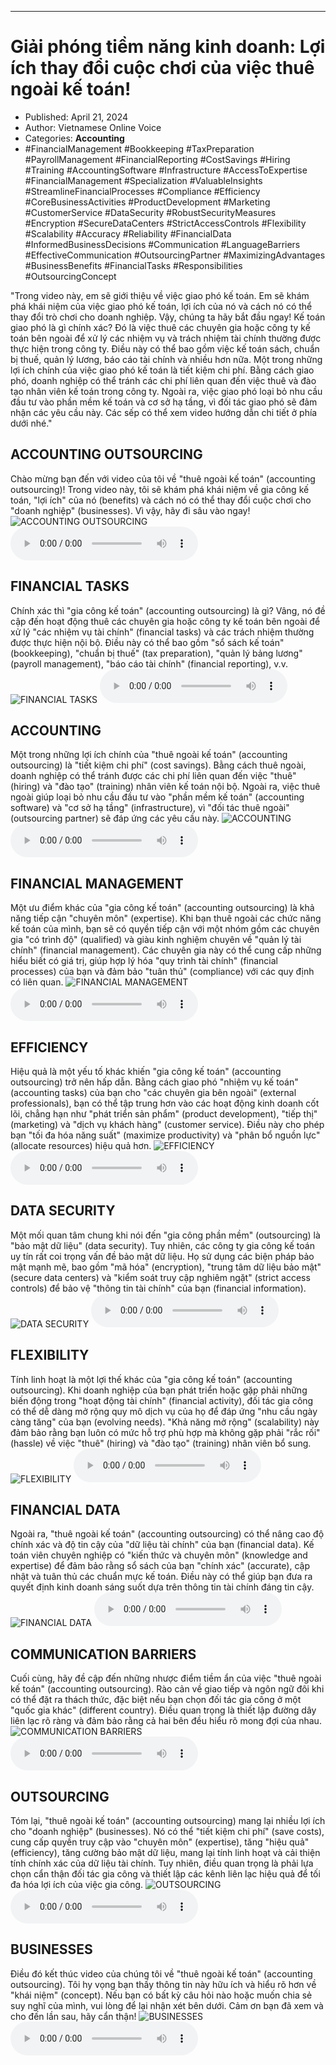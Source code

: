 
---

# Giải phóng tiềm năng kinh doanh: Lợi ích thay đổi cuộc chơi của việc thuê ngoài kế toán!

- Published: April 21, 2024
- Author: Vietnamese Online Voice
- Categories: **Accounting**
- #FinancialManagement #Bookkeeping #TaxPreparation #PayrollManagement #FinancialReporting #CostSavings #Hiring #Training #AccountingSoftware #Infrastructure #AccessToExpertise #FinancialManagement #Specialization #ValuableInsights #StreamlineFinancialProcesses #Compliance #Efficiency #CoreBusinessActivities #ProductDevelopment #Marketing #CustomerService #DataSecurity #RobustSecurityMeasures #Encryption #SecureDataCenters #StrictAccessControls #Flexibility #Scalability #Accuracy #Reliability #FinancialData #InformedBusinessDecisions #Communication #LanguageBarriers #EffectiveCommunication #OutsourcingPartner #MaximizingAdvantages #BusinessBenefits #FinancialTasks #Responsibilities #OutsourcingConcept

"Trong video này, em sẽ giới thiệu về việc giao phó kế toán. Em sẽ khám phá khái niệm của việc giao phó kế toán, lợi ích của nó và cách nó có thể thay đổi trò chơi cho doanh nghiệp. Vậy, chúng ta hãy bắt đầu ngay! Kế toán giao phó là gì chính xác? Đó là việc thuê các chuyên gia hoặc công ty kế toán bên ngoài để xử lý các nhiệm vụ và trách nhiệm tài chính thường được thực hiện trong công ty. Điều này có thể bao gồm việc kế toán sách, chuẩn bị thuế, quản lý lương, báo cáo tài chính và nhiều hơn nữa. Một trong những lợi ích chính của việc giao phó kế toán là tiết kiệm chi phí. Bằng cách giao phó, doanh nghiệp có thể tránh các chi phí liên quan đến việc thuê và đào tạo nhân viên kế toán trong công ty. Ngoài ra, việc giao phó loại bỏ nhu cầu đầu tư vào phần mềm kế toán và cơ sở hạ tầng, vì đối tác giao phó sẽ đảm nhận các yêu cầu này. Các sếp có thể xem video hướng dẫn chi tiết ở phía dưới nhé."


## ACCOUNTING OUTSOURCING

Chào mừng bạn đến với video của tôi về "thuê ngoài kế toán" (accounting outsourcing)! Trong video này, tôi sẽ khám phá khái niệm về gia công kế toán, "lợi ích" của nó (benefits) và cách nó có thể thay đổi cuộc chơi cho "doanh nghiệp" (businesses). Vì vậy, hãy đi sâu vào ngay!
![ACCOUNTING OUTSOURCING](https://http-archiver-apis-production-80.schnworks.com/storage/images/transitions/2024-04-21/transition--6433338960-Montserrat-SemiBold-004895.jpg)
<audio controls>
    <source src="https://http-archiver-apis-production-80.schnworks.com/storage/audio/file-10125365876.mp3" type="audio/mpeg">
</audio>



## FINANCIAL TASKS

Chính xác thì "gia công kế toán" (accounting outsourcing) là gì? Vâng, nó đề cập đến hoạt động thuê các chuyên gia hoặc công ty kế toán bên ngoài để xử lý "các nhiệm vụ tài chính" (financial tasks) và các trách nhiệm thường được thực hiện nội bộ. Điều này có thể bao gồm "sổ sách kế toán" (bookkeeping), "chuẩn bị thuế" (tax preparation), "quản lý bảng lương" (payroll management), "báo cáo tài chính" (financial reporting), v.v.
![FINANCIAL TASKS](https://http-archiver-apis-production-80.schnworks.com/storage/images/transitions/2024-04-21/transition--10025740270-Montserrat-Regular-512DA8.jpg)
<audio controls>
    <source src="https://http-archiver-apis-production-80.schnworks.com/storage/audio/file-3391188777.mp3" type="audio/mpeg">
</audio>



## ACCOUNTING

Một trong những lợi ích chính của "thuê ngoài kế toán" (accounting outsourcing) là "tiết kiệm chi phí" (cost savings). Bằng cách thuê ngoài, doanh nghiệp có thể tránh được các chi phí liên quan đến việc "thuê" (hiring) và "đào tạo" (training) nhân viên kế toán nội bộ. Ngoài ra, việc thuê ngoài giúp loại bỏ nhu cầu đầu tư vào "phần mềm kế toán" (accounting software) và "cơ sở hạ tầng" (infrastructure), vì "đối tác thuê ngoài" (outsourcing partner) sẽ đáp ứng các yêu cầu này.
![ACCOUNTING](https://http-archiver-apis-production-80.schnworks.com/storage/images/transitions/2024-04-21/transition--4581927174-Montserrat-ExtraBold-1A237E.jpg)
<audio controls>
    <source src="https://http-archiver-apis-production-80.schnworks.com/storage/audio/file-4460502950.mp3" type="audio/mpeg">
</audio>



## FINANCIAL MANAGEMENT

Một ưu điểm khác của "gia công kế toán" (accounting outsourcing) là khả năng tiếp cận "chuyên môn" (expertise). Khi bạn thuê ngoài các chức năng kế toán của mình, bạn sẽ có quyền tiếp cận với một nhóm gồm các chuyên gia "có trình độ" (qualified) và giàu kinh nghiệm chuyên về "quản lý tài chính" (financial management). Các chuyên gia này có thể cung cấp những hiểu biết có giá trị, giúp hợp lý hóa "quy trình tài chính" (financial processes) của bạn và đảm bảo "tuân thủ" (compliance) với các quy định có liên quan.
![FINANCIAL MANAGEMENT](https://http-archiver-apis-production-80.schnworks.com/storage/images/transitions/2024-04-21/transition-16948296309-Montserrat-Thin-880E4F.jpg)
<audio controls>
    <source src="https://http-archiver-apis-production-80.schnworks.com/storage/audio/file-46566146297.mp3" type="audio/mpeg">
</audio>



## EFFICIENCY

Hiệu quả là một yếu tố khác khiến "gia công kế toán" (accounting outsourcing) trở nên hấp dẫn. Bằng cách giao phó "nhiệm vụ kế toán" (accounting tasks) của bạn cho "các chuyên gia bên ngoài" (external professionals), bạn có thể tập trung hơn vào các hoạt động kinh doanh cốt lõi, chẳng hạn như "phát triển sản phẩm" (product development), "tiếp thị" (marketing) và "dịch vụ khách hàng" (customer service). Điều này cho phép bạn "tối đa hóa năng suất" (maximize productivity) và "phân bổ nguồn lực" (allocate resources) hiệu quả hơn.
![EFFICIENCY](https://http-archiver-apis-production-80.schnworks.com/storage/images/transitions/2024-04-21/transition-7163419496-Montserrat-Bold-283593.jpg)
<audio controls>
    <source src="https://http-archiver-apis-production-80.schnworks.com/storage/audio/file-2209906797.mp3" type="audio/mpeg">
</audio>



## DATA SECURITY

Một mối quan tâm chung khi nói đến "gia công phần mềm" (outsourcing) là "bảo mật dữ liệu" (data security). Tuy nhiên, các công ty gia công kế toán uy tín rất coi trọng vấn đề bảo mật dữ liệu. Họ sử dụng các biện pháp bảo mật mạnh mẽ, bao gồm "mã hóa" (encryption), "trung tâm dữ liệu bảo mật" (secure data centers) và "kiểm soát truy cập nghiêm ngặt" (strict access controls) để bảo vệ "thông tin tài chính" của bạn (financial information).
![DATA SECURITY](https://http-archiver-apis-production-80.schnworks.com/storage/images/transitions/2024-04-21/transition--16963329229-Montserrat-SemiBold-7B1FA2.jpg)
<audio controls>
    <source src="https://http-archiver-apis-production-80.schnworks.com/storage/audio/file-45346436855.mp3" type="audio/mpeg">
</audio>



## FLEXIBILITY

Tính linh hoạt là một lợi thế khác của "gia công kế toán" (accounting outsourcing). Khi doanh nghiệp của bạn phát triển hoặc gặp phải những biến động trong "hoạt động tài chính" (financial activity), đối tác gia công có thể dễ dàng mở rộng quy mô dịch vụ của họ để đáp ứng "nhu cầu ngày càng tăng" của bạn (evolving needs). "Khả năng mở rộng" (scalability) này đảm bảo rằng bạn luôn có mức hỗ trợ phù hợp mà không gặp phải "rắc rối" (hassle) về việc "thuê" (hiring) và "đào tạo" (training) nhân viên bổ sung.
![FLEXIBILITY](https://http-archiver-apis-production-80.schnworks.com/storage/images/transitions/2024-04-21/transition-9850140757-Montserrat-Medium-512DA8.jpg)
<audio controls>
    <source src="https://http-archiver-apis-production-80.schnworks.com/storage/audio/file-11942606313.mp3" type="audio/mpeg">
</audio>



## FINANCIAL DATA

Ngoài ra, "thuê ngoài kế toán" (accounting outsourcing) có thể nâng cao độ chính xác và độ tin cậy của "dữ liệu tài chính" của bạn (financial data). Kế toán viên chuyên nghiệp có "kiến thức và chuyên môn" (knowledge and expertise) để đảm bảo rằng sổ sách của bạn "chính xác" (accurate), cập nhật và tuân thủ các chuẩn mực kế toán. Điều này có thể giúp bạn đưa ra quyết định kinh doanh sáng suốt dựa trên thông tin tài chính đáng tin cậy.
![FINANCIAL DATA](https://http-archiver-apis-production-80.schnworks.com/storage/images/transitions/2024-04-21/transition--6903952128-Montserrat-Thin-9C27B0.jpg)
<audio controls>
    <source src="https://http-archiver-apis-production-80.schnworks.com/storage/audio/file-45942822905.mp3" type="audio/mpeg">
</audio>



## COMMUNICATION BARRIERS

Cuối cùng, hãy đề cập đến những nhược điểm tiềm ẩn của việc "thuê ngoài kế toán" (accounting outsourcing). Rào cản về giao tiếp và ngôn ngữ đôi khi có thể đặt ra thách thức, đặc biệt nếu bạn chọn đối tác gia công ở một "quốc gia khác" (different country). Điều quan trọng là thiết lập đường dây liên lạc rõ ràng và đảm bảo rằng cả hai bên đều hiểu rõ mong đợi của nhau.
![COMMUNICATION BARRIERS](https://http-archiver-apis-production-80.schnworks.com/storage/images/transitions/2024-04-21/transition--12600584284-Montserrat-Regular-4A148C.jpg)
<audio controls>
    <source src="https://http-archiver-apis-production-80.schnworks.com/storage/audio/file-8931927303.mp3" type="audio/mpeg">
</audio>



## OUTSOURCING

Tóm lại, "thuê ngoài kế toán" (accounting outsourcing) mang lại nhiều lợi ích cho "doanh nghiệp" (businesses). Nó có thể "tiết kiệm chi phí" (save costs), cung cấp quyền truy cập vào "chuyên môn" (expertise), tăng "hiệu quả" (efficiency), tăng cường bảo mật dữ liệu, mang lại tính linh hoạt và cải thiện tính chính xác của dữ liệu tài chính. Tuy nhiên, điều quan trọng là phải lựa chọn cẩn thận đối tác gia công và thiết lập các kênh liên lạc hiệu quả để tối đa hóa lợi ích của việc gia công.
![OUTSOURCING](https://http-archiver-apis-production-80.schnworks.com/storage/images/transitions/2024-04-21/transition--24446809835-Montserrat-Bold-7B1FA2.jpg)
<audio controls>
    <source src="https://http-archiver-apis-production-80.schnworks.com/storage/audio/file-27794157939.mp3" type="audio/mpeg">
</audio>



## BUSINESSES

Điều đó kết thúc video của chúng tôi về "thuê ngoài kế toán" (accounting outsourcing). Tôi hy vọng bạn thấy thông tin này hữu ích và hiểu rõ hơn về "khái niệm" (concept). Nếu bạn có bất kỳ câu hỏi nào hoặc muốn chia sẻ suy nghĩ của mình, vui lòng để lại nhận xét bên dưới. Cảm ơn bạn đã xem và cho đến lần sau, hãy cẩn thận!
![BUSINESSES](https://http-archiver-apis-production-80.schnworks.com/storage/images/transitions/2024-04-21/transition--27522671324-Montserrat-Medium-303F9F.jpg)
<audio controls>
    <source src="https://http-archiver-apis-production-80.schnworks.com/storage/audio/file-5643905754.mp3" type="audio/mpeg">
</audio>


